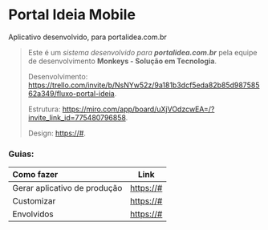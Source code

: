 # Portal Ideia Mobile
Aplicativo desenvolvido, para portalidea.com.br

>Este é um *sistema desenvolvido para **portalidea.com.br*** pela equipe de desenvolvimento **Monkeys - Solução em Tecnologia**. 
>
>Desenvolvimento: <https://trello.com/invite/b/NsNYw52z/9a181b3dcf5eda82b85d98758562a349/fluxo-portal-ideia>.
>
>Estrutura: <https://miro.com/app/board/uXjVOdzcwEA=/?invite_link_id=775480796858>.
>
>Design: <https://#>.

### Guias:
Como fazer | Link 
:--------- | :------: 
Gerar aplicativo de produção | <https://#>
Customizar | <https://#>
Envolvidos | <https://#>

